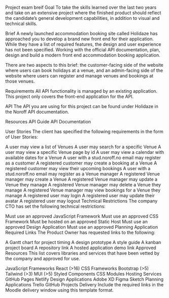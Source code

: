 Project exam breif
Goal
To take the skills learned over the last two years and take on an extensive project where the finished product should reflect the candidate’s general development capabilities, in addition to visual and technical skills.

Brief
A newly launched accommodation booking site called Holidaze has approached you to develop a brand new front end for their application. While they have a list of required features, the design and user experience has not been specified. Working with the official API documentation, plan, design and build a modern front end accommodation booking application.

There are two aspects to this brief: the customer-facing side of the website where users can book holidays at a venue, and an admin-facing side of the website where users can register and manage venues and bookings at those venues.

Requirements
All API functionality is managed by an existing application. This project only covers the front-end application for the API.

API
The API you are using for this project can be found under Holidaze in the Noroff API documentation.

Resources
API Guide API Documentation

User Stories
The client has specified the following requirements in the form of User Stories:

A user may view a list of Venues
A user may search for a specific Venue
A user may view a specific Venue page by id
A user may view a calendar with available dates for a Venue
A user with a stud.noroff.no email may register as a customer
A registered customer may create a booking at a Venue
A registered customer may view their upcoming bookings
A user with a stud.noroff.no email may register as a Venue manager
A registered Venue manager may create a Venue
A registered Venue manager may update a Venue they manage
A registered Venue manager may delete a Venue they manage
A registered Venue manager may view bookings for a Venue they manage
A registered user may login
A registered user may update their avatar
A registered user may logout
Technical Restrictions
The company CTO has set the following technical restrictions:

Must use an approved JavaScript Framework
Must use an approved CSS Framework
Must be hosted on an approved Static Host
Must use an approved Design Application
Must use an approved Planning Application
Required Links
The Product Owner has requested links to the following:

A Gantt chart for project timing
A design prototype
A style guide
A kanban project board
A repository link
A hosted application demo link
Approved Resources
This list covers libraries and services that have been vetted by the company and approved for use.

JavaScript Frameworks
React (>16)
CSS Frameworks
Bootstrap (>5)
Tailwind (>3)
MUI (>5)
Styled Components
CSS Modules
Hosting Services
GitHub Pages
Netlify
Design Applications
Adobe XD
Figma
Sketch
Planning Applications
Trello
GitHub Projects
Delivery
Include the required links in the Moodle delivery window using this template format.